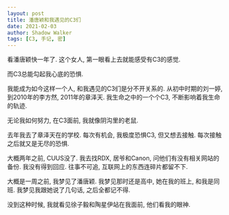 ```yaml
---
layout: post
title: 潘唐颖和我遇见的C3们
date: 2021-02-03
author: Shadow Walker
tags: [C3, 手记, 密]
---
```


看潘唐颖快一年了. 这个女人, 第一眼看上去就能感受有C3的感觉. 

而C3总能勾起我心底的恐惧. 

我能成为如今这样一个人, 和我遇见的C3们是分不开关系的. 从初中时期的刘一婷, 到2010年的李方然, 2011年的章泽天.  我生命之中的一个个C3, 不断影响着我生命的轨迹. 

无论我如何努力, 在C3面前, 我就像阴沟里的老鼠. 

去年我去了章泽天在的学校. 每次有机会, 我极度恐惧C3, 但又想去接触. 每次接触之后就又是无尽的恐惧. 

大概两年之前, CUUS没了. 我去找RDX, 居爷和Canon, 问他们有没有相关网站的备份. 我没有得到回应. 往事不可追, 互联网上的东西连碎片都留不下. 

大概是一周之前, 我梦见了潘唐颖. 我梦见那时还是高中, 她在我的班上, 和我是同班. 我梦见我跟她说了几句话, 之后全都记不得. 

没到这种时候, 我就看见徐子毅和陶星伊站在我面前, 他们看我的眼神. 

